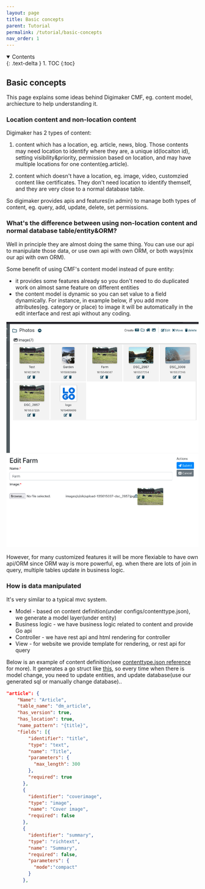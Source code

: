 ```yaml
---
layout: page
title: Basic concepts
parent: Tutorial
permalink: /tutorial/basic-concepts
nav_order: 1
---
```


<details open markdown="block">
  <summary>
    Contents
  </summary>
  {: .text-delta }
1. TOC
{:toc}
</details>

## Basic concepts

This page explains some ideas behind Digimaker CMF, eg. content model, archiecture to help understanding it.

### Location content and non-location content
Digimaker has 2 types of content: 

1) content which has a location, eg. article, news, blog. Those contents may need location to identify where they are, a unique id(locaiton id), setting visibility&priority, permission based on location, and may have multiple locations for one content(eg.article).

2) content which doesn't have a location, eg. image, video, customzied content like certificates. They don't need location to identify themself, and they are very close to a normal database table.


So digimaker provides apis and features(in admin) to manage both types of content, eg. query, add, update, delete, set permissions.


### What's the difference between using non-location content and normal database table/entity&ORM? 

Well in principle they are almost doing the same thing. You can use our api to manipulate those data, or use own api with own ORM, or both ways(mix our api with own ORM). 

Some benefit of using CMF's content model instead of pure entity:

- it provides some features already so you don't need to do duplicated work on almost same feature on different entities 
- the content model is dynamic so you can set value to a field dynamically. For instance, in example below, if you add more attributes(eg. category or place) to image it will be automatically in the edit interface and rest api without any coding. 

<img src="../assets/images/content_image.png" width="600px"/>

<img src="../assets/images/content_image_edit.png"  width="600px"/>


However, for many customized features it will be more flexiable to have own api/ORM since ORM way is more powerful, eg. when there are lots of join in query, multiple tables update in business logic.



### How is data manipulated
It's very similar to a typical mvc system.

- Model - based on content definition(under configs/contenttype.json), we generate a model layer(under entity)
- Business logic - we have business logic related to content and provide Go api
- Controller - we have rest api and html rendering for controller
- View - for website we provide template for rendering, or rest api for query

Below is an example of content definition(see [contenttype.json reference](../references/contenttype) for more). It generates a go struct like [this](https://github.com/digimakergo/dmdemo/blob/master/entity/article.go), so every time when there is model change, you need to update entities, and update database(use our generated sql or manually change database)..
```json
"article": {
    "Name": "Article",
    "table_name": "dm_article",
    "has_version": true,
    "has_location": true,
    "name_pattern": "{title}",
    "fields": [{
        "identifier": "title",
        "type": "text",
        "name": "Title",
        "parameters": {
          "max_length": 300
        },
        "required": true
      },     
      {
        "identifier": "coverimage",
        "type": "image",
        "name": "Cover image",
        "required": false
      },
      {
        "identifier": "summary",
        "type": "richtext",
        "name": "Summary",
        "required": false,
        "parameters": {
          "mode":"compact"
        }
      },
 ```


